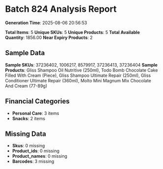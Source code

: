 # Batch 824 Analysis Report

**Generation Time**: 2025-08-06 20:56:53

**Total Items**: 5
**Unique SKUs**: 5
**Unique Products**: 5
**Total Available Quantity**: 1856.00
**Near Expiry Products**: 2

## Sample Data
**Sample SKUs**: 37236402, 1006217, 8579917, 37236413, 37236404
**Sample Products**: Gliss Shampoo Oil Nutritive (250ml), Todo Bomb Chocolate Cake Filled With Cream (Piece), Gliss Shampoo Ultimate Repair (250ml), Gliss Conditioner Ultimate Repair (360ml), Molto Mini Magnum Mix Chocolate And Cream (77-89g)

## Financial Categories
- **Personal Care**: 3 items
- **Snacks**: 2 items

## Missing Data
- **Skus**: 0 missing
- **Product_ids**: 0 missing
- **Product_names**: 0 missing
- **Barcodes**: 3 missing
